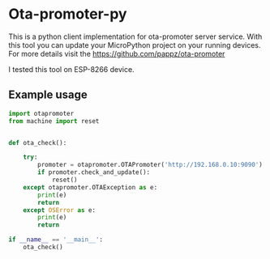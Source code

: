 # Ota-promoter-py

This is a python client implementation for ota-promoter server service.
With this tool you can update your MicroPython project on your running
devices. For more details visit the https://github.com/pappz/ota-promoter

I tested this tool on ESP-8266 device.

## Example usage


```python
import otapromoter
from machine import reset


def ota_check():

    try:
        promoter = otapromoter.OTAPromoter('http://192.168.0.10:9090')
        if promoter.check_and_update():
            reset()
    except otapromoter.OTAException as e:
        print(e)
        return
    except OSError as e:
        print(e)
        return

if __name__ == '__main__':
    ota_check()
``` 
